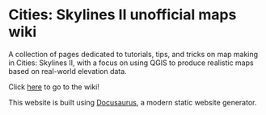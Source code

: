 # Cities: Skylines II unofficial maps wiki

A collection of pages dedicated to tutorials, tips, and tricks on map making in Cities: Skylines II, with a focus on using QGIS to produce realistic maps based on real-world elevation data.

Click [here](https://shankscs2.github.io/cs2-maps-wiki/) to go to the wiki!

This website is built using [Docusaurus](https://docusaurus.io/), a modern static website generator.
